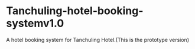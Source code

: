 # Tanchuling-hotel-booking-systemv1.0
A hotel booking system for Tanchuling Hotel.(This is the prototype version) 
